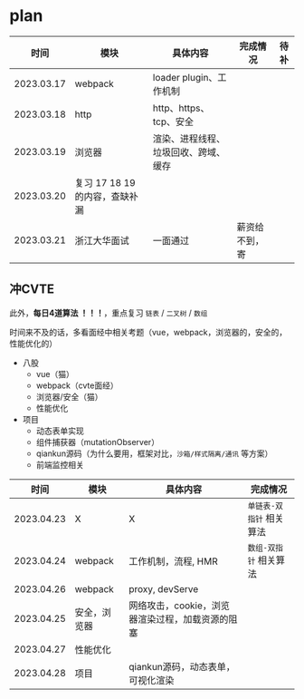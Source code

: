 # plan

| 时间 | 模块 | 具体内容 | 完成情况 | 待补 |
| --- | ---- | --------| ----- | ---- |
| 2023.03.17 | webpack | loader plugin、工作机制 |  | |
| 2023.03.18 | http | http、https、tcp、安全 | | |
| 2023.03.19 | 浏览器 | 渲染、进程线程、垃圾回收、跨域、缓存 | | |
| 2023.03.20 | 复习 17 18 19 的内容，查缺补漏 | | |
| 2023.03.21 | 浙江大华面试 | 一面通过 | 薪资给不到，寄 |


## 冲CVTE

此外，**每日4道算法 ！！！**，重点复习 `链表` / `二叉树` / `数组` 

时间来不及的话，多看面经中相关考题（vue，webpack，浏览器的，安全的，性能优化的）

- 八股
  - vue（猫）
  - webpack（cvte面经）
  - 浏览器/安全（猫）
  - 性能优化
- 项目
  - 动态表单实现
  - 组件捕获器（mutationObserver）
  - qiankun源码（为什么要用，框架对比，`沙箱/样式隔离/通讯` 等方案）
  - 前端监控相关

| 时间 | 模块 | 具体内容 | 完成情况 |
| --- | ---- | --------| ----- |
| 2023.04.23 | X | X | `单链表-双指针` 相关算法 |
| 2023.04.24 | webpack | 工作机制，流程, HMR | `数组-双指针` 相关算法 |
| 2023.04.26 | webpack | proxy, devServe | |
| 2023.04.25 | 安全，浏览器 | 网络攻击，cookie，浏览器渲染过程，加载资源的阻塞 | |
| 2023.04.27 | 性能优化 | | |
| 2023.04.28 | 项目 | qiankun源码，动态表单，可视化渲染 | |

